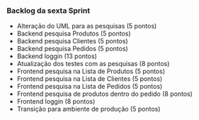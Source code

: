 ### Backlog da sexta Sprint
* Alteração do UML para as pesquisas (5 pontos)
* Backend pesquisa Produtos (5 pontos)
* Backend pesquisa Clientes (5 pontos)
* Backend pesquisa Pedidos (5 pontos)
* Backend loggin (13 pontos)
* Atualização dos testes com as pesquisas (8 pontos)
* Frontend pesquisa na Lista de Produtos (5 pontos)
* Frontend pesquisa na Lista de Clientes (5 pontos)
* Frontend pesquisa na Lista de Pedidos (5 pontos)
* Frontend pesquisa de produtos dentro do pedido (8 pontos)
* Frontend loggin (8 pontos)
* Transição para ambiente de produção (5 pontos)
